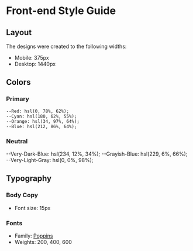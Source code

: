 # Front-end Style Guide

## Layout

The designs were created to the following widths:

- Mobile: 375px
- Desktop: 1440px

## Colors

### Primary

    --Red: hsl(0, 78%, 62%);
    --Cyan: hsl(180, 62%, 55%);
    --Orange: hsl(34, 97%, 64%);
    --Blue: hsl(212, 86%, 64%);

### Neutral

--Very-Dark-Blue: hsl(234, 12%, 34%);
--Grayish-Blue: hsl(229, 6%, 66%);
--Very-Light-Gray: hsl(0, 0%, 98%);

## Typography

### Body Copy

- Font size: 15px

### Fonts

- Family: [Poppins](https://fonts.google.com/specimen/Poppins)
- Weights: 200, 400, 600
